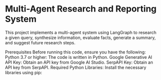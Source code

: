 # Multi-Agent Research and Reporting System
This project implements a multi-agent system using LangGraph to research a given query, synthesize information, evaluate facts, generate a summary, and suggest future research steps.

Prerequisites
Before running this code, ensure you have the following:
  Python 3.7 or higher: The code is written in Python.
  Google Generative AI API Key: Obtain an API key from Google AI Studio.
  SerpAPI Key: Obtain an API key from SerpAPI.
  Required Python Libraries: Install the necessary libraries using pip:
